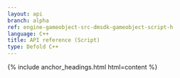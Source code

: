 ```yaml
---
layout: api
branch: alpha
ref: engine-gameobject-src-dmsdk-gameobject-script-h
language: C++
title: API reference (Script)
type: Defold C++
---
```

{% include anchor_headings.html html=content %}
